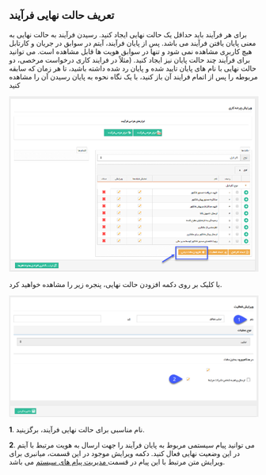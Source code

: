 ﻿##  تعریف حالت نهایی فرآیند  



برای هر فرآیند باید حداقل یک حالت نهایی ایجاد کنید. رسیدن فرآیند به حالت نهایی به معنی پایان یافتن فرآیند می باشد. پس از پایان فرآیند، آیتم در سوابق در جریان و کارتابل هیچ کاربری مشاهده نمی شود و تنها در سوابق هویت ها قابل مشاهده است. می توانید برای فرآیند چند حالت پایان نیز ایجاد کنید. (مثلاً در فرایند کاری درخواست مرخصی، دو حالت نهایی با نام های پایان تایید شده و پایان رد شده داشته باشید، تا هر زمان که سابقه مربوطه را پس از اتمام فرایند آن باز کنید، با یک نگاه نحوه به پایان رسیدن آن را مشاهده کنید

![](EndState1.png)

با کلیک بر روی دکمه افزودن حالت نهایی، پنجره زیر را مشاهده خواهید کرد.

![](EndState2.png)

**1**. نام مناسبی برای حالت نهایی فرآیند، برگزینید.

**2**. می توانید پیام سیستمی مربوط به پایان فرآیند را جهت ارسال به هویت مرتبط با آیتم در این وضعیت نهایی فعال کنید. دکمه ویرایش موجود در این قسمت، میانبری برای ویرایش متن مرتبط با این پیام در قسمت[ مدیریت پیام های سیستم](https://github.com/1stco/PayamGostarDocs/blob/master/help%202.5.4/Basic-Information/Manage-system-messages/Manage-system-messages.md) می باشد.



